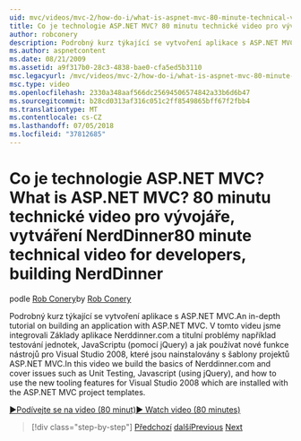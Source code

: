 ```yaml
---
uid: mvc/videos/mvc-2/how-do-i/what-is-aspnet-mvc-80-minute-technical-video-for-developers-building-nerddinner
title: Co je technologie ASP.NET MVC? 80 minutu technické video pro vývojáře, vytváření NerdDinner | Dokumentace Microsoftu
author: robconery
description: Podrobný kurz týkající se vytvoření aplikace s ASP.NET MVC. V tomto videu jsme integrovali Základy aplikace Nerddinner.com a titulní problémů, jako je například testování částí...
ms.author: aspnetcontent
ms.date: 08/21/2009
ms.assetid: a9f317b0-28c3-4838-bae0-cfa5ed5b3110
msc.legacyurl: /mvc/videos/mvc-2/how-do-i/what-is-aspnet-mvc-80-minute-technical-video-for-developers-building-nerddinner
msc.type: video
ms.openlocfilehash: 2330a348aaf566dc25694506574842a33b6d6b47
ms.sourcegitcommit: b28cd0313af316c051c2ff8549865bff67f2fbb4
ms.translationtype: MT
ms.contentlocale: cs-CZ
ms.lasthandoff: 07/05/2018
ms.locfileid: "37812685"
---
```

<a name="what-is-aspnet-mvc-80-minute-technical-video-for-developers-building-nerddinner"></a><span data-ttu-id="2af23-105">Co je technologie ASP.NET MVC?</span><span class="sxs-lookup"><span data-stu-id="2af23-105">What is ASP.NET MVC?</span></span> <span data-ttu-id="2af23-106">80 minutu technické video pro vývojáře, vytváření NerdDinner</span><span class="sxs-lookup"><span data-stu-id="2af23-106">80 minute technical video for developers, building NerdDinner</span></span>
====================
<span data-ttu-id="2af23-107">podle [Rob Conery](https://github.com/robconery)</span><span class="sxs-lookup"><span data-stu-id="2af23-107">by [Rob Conery](https://github.com/robconery)</span></span>

<span data-ttu-id="2af23-108">Podrobný kurz týkající se vytvoření aplikace s ASP.NET MVC.</span><span class="sxs-lookup"><span data-stu-id="2af23-108">An in-depth tutorial on building an application with ASP.NET MVC.</span></span> <span data-ttu-id="2af23-109">V tomto videu jsme integrovali Základy aplikace Nerddinner.com a titulní problémy například testování jednotek, JavaScriptu (pomocí jQuery) a jak používat nové funkce nástrojů pro Visual Studio 2008, které jsou nainstalovány s šablony projektů ASP.NET MVC.</span><span class="sxs-lookup"><span data-stu-id="2af23-109">In this video we build the basics of Nerddinner.com and cover issues such as Unit Testing, Javascript (using jQuery), and how to use the new tooling features for Visual Studio 2008 which are installed with the ASP.NET MVC project templates.</span></span>

[<span data-ttu-id="2af23-110">&#9654;Podívejte se na video (80 minut)</span><span class="sxs-lookup"><span data-stu-id="2af23-110">&#9654; Watch video (80 minutes)</span></span>](https://channel9.msdn.com/Blogs/ASP-NET-Site-Videos/what-is-aspnet-mvc-80-minute-technical-video-for-developers-building-nerddinner)

> [!div class="step-by-step"]
> <span data-ttu-id="2af23-111">[Předchozí](displaying-a-table-of-database-data.md)
> [další](why-aspnet-mvc-3-minute-overview-video-for-decision-makers.md)</span><span class="sxs-lookup"><span data-stu-id="2af23-111">[Previous](displaying-a-table-of-database-data.md)
[Next](why-aspnet-mvc-3-minute-overview-video-for-decision-makers.md)</span></span>
